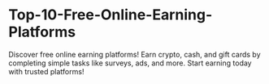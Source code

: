 # Top-10-Free-Online-Earning-Platforms
Discover free online earning platforms! Earn crypto, cash, and gift cards by completing simple tasks like surveys, ads, and more. Start earning today with trusted platforms!
